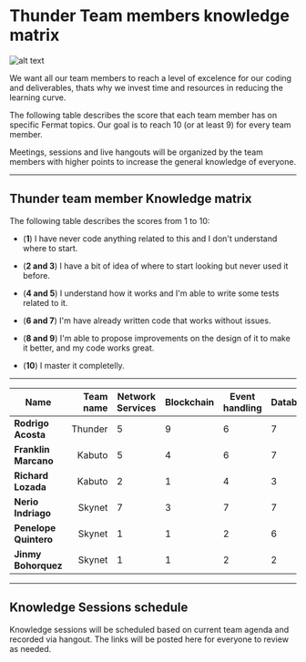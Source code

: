 # Thunder Team members knowledge matrix

![alt text](https://github.com/bitDubai/media-kit/blob/master/Logotype/FermatTeams/logo_thunder_team.jpg "Thunder Team Logo")

We want all our team members to reach a level of excelence for our coding and deliverables, thats why we invest time and resources in reducing the learning curve.

The following table describes the score that each team member has on specific Fermat topics. Our goal is to reach 10 (or at least 9) for every team member.

Meetings, sessions and live hangouts will be organized by the team members with higher points to increase the general knowledge of everyone.

---
## Thunder team member Knowledge matrix

The following table describes the scores from 1 to 10:

* (**1**) I have never code anything related to this and I don't understand where to start.

* (**2 and 3**) I have a bit of idea of where to start looking but never used it before.

* (**4 and 5**) I understand how it works and I'm able to write some tests related to it.

* (**6 and 7**) I'm have already written code that works without issues.

* (**8 and 9**) I'm able to propose improvements on the design of it to make it better, and my code works great.

* (**10**) I master it completelly.

---
| Name | Team name | Network Services | Blockchain | Event handling| Database | Developer App | Android | Actors & Identities | Wallets | Agents | Bitcoin |
|----|----:|----|----|----|----|----|----|----|----|----|----|
|**Rodrigo Acosta**|Thunder|5|9|6|7|7|3|6|5|8|8|
|**Franklin Marcano**|Kabuto|5|4|6|7|6|3|7|8|7|6|
|**Richard Lozada**|Kabuto|2|1|4|3|4|6|2|4|2|4|
|**Nerio Indriago**|Skynet|7|3|7|7|7|8|8|7|6|7|
|**Penelope Quintero**|Skynet|1|1|2|6|1|6|3|2|1|1|
|**Jinmy Bohorquez**|Skynet|1|1|2|2|1|6|3|2|1|1|



---
## Knowledge Sessions schedule

Knowledge sessions will be scheduled based on current team agenda and recorded via hangout. The links will be posted here for everyone to review as needed.


